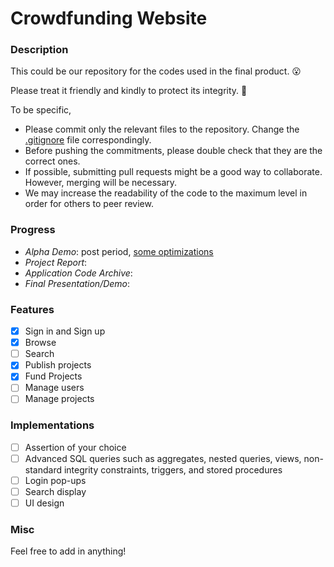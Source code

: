 # Crowdfunding Website

### Description

This could be our repository for the codes used in the final product. 😮

Please treat it friendly and kindly to protect its integrity. 🤣

To be specific,
- Please commit only the relevant files to the repository. Change the [.gitignore](/.gitignore) file correspondingly.
- Before pushing the commitments, please double check that they are the correct ones.
- If possible, submitting pull requests might be a good way to collaborate. However, merging will be necessary.
- We may increase the readability of the code to the maximum level in order for others to peer review.

### Progress

- _Alpha Demo_: post period, [some optimizations](//github.com/CS2102-AY1819S1-Group10/alpha)
- _Project Report_: 
- _Application Code Archive_: 
- _Final Presentation/Demo_: 

### Features

- [x] Sign in and Sign up
- [x] Browse
- [ ] Search
- [x] Publish projects
- [x] Fund Projects
- [ ] Manage users
- [ ] Manage projects

### Implementations

- [ ] Assertion of your choice
- [ ] Advanced SQL queries such as aggregates, nested queries, views, non-standard integrity constraints, triggers, and stored procedures
- [ ] Login pop-ups
- [ ] Search display
- [ ] UI design

### Misc

Feel free to add in anything!
